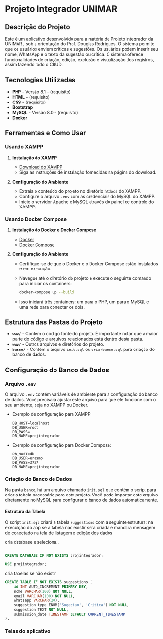 # Projeto Integrador UNIMAR

## Descrição do Projeto

Este é um aplicativo desenvolvido para a matéria de Projeto Integrador da UNIMAR , sob a orientação do Prof. Douglas Rodrigues. O sistema permite que os usuários enviem críticas e sugestões. Os usuários podem inserir seu nome, WhatsApp e o texto da sugestão ou crítica. O sistema oferece funcionalidades de criação, edição, exclusão e visualização dos registros, assim fazendo todo o CRUD.

## Tecnologias Utilizadas

- **PHP** - Versão 8.1 - (requisito)
- **HTML** - (requisito)
- **CSS**  - (requisito)
- **Bootstrap**
- **MySQL** - Versão 8.0 - (requisito) 
- **Docker**

## Ferramentas e Como Usar

### Usando XAMPP

1. **Instalação do XAMPP**
   - [Download do XAMPP](https://www.apachefriends.org/index.html)
   - Siga as instruções de instalação fornecidas na página do download.

2. **Configuração do Ambiente**
   - Extraia o conteúdo do projeto no diretório `htdocs` do XAMPP.
   - Configure o arquivo `.env` com as credenciais do MySQL do XAMPP.
   - Inicie o servidor Apache e MySQL através do painel de controle do XAMPP.

### Usando Docker Compose

1. **Instalação do Docker e Docker Compose**
   - [Docker](https://docs.docker.com/get-docker/)
   - [Docker Compose](https://docs.docker.com/compose/install/)

2. **Configuração do Ambiente**
   - Certifique-se de que o Docker e o Docker Compose estão instalados e em execução.
   - Navegue até o diretório do projeto e execute o seguinte comando para iniciar os containers:

     ```bash
     docker-compose up --build
     ```

   - Isso iniciará três containers: um para o PHP, um para o MySQL e uma rede para conectar os dois.

## Estrutura das Pastas do Projeto

- **`www/`** - Contém o código fonte do projeto. É importante notar que a maior parte do código e arquivos relacionados está dentro desta pasta.
- **`www/`** - Outros arquivos e diretórios do projeto.
- **`banco/`** - Contém o arquivo `init.sql` ou `criarbanco.sql` para criação do banco de dados.

## Configuração do Banco de Dados

### Arquivo `.env`

O arquivo `.env` contém variáveis de ambiente para a configuração do banco de dados. Você precisará ajustar este arquivo para que ele funcione com o seu ambiente, seja no XAMPP ou Docker.

- Exemplo de configuração para XAMPP:

    ```env
    DB_HOST=localhost
    DB_USER=root
    DB_PASS=
    DB_NAME=projintegrador
    ```

- Exemplo de configuração para Docker Compose:

    ```env
    DB_HOST=db
    DB_USER=erasmo
    DB_PASS=3727
    DB_NAME=projintegrador
    ```

### Criação do Banco de Dados

Na pasta `banco`, há um arquivo chamado `init.sql` que contém o script para criar a tabela necessária para este projeto. Você pode importar este arquivo diretamente no MySQL para configurar o banco de dados automaticamente.

#### Estrutura da Tabela

O script `init.sql` criará a tabela `suggestions` com a seguinte estrutura:
na execulção do app se a tabela nao existir sera criada e mandara mensagem de conectado na tela de listagem e edição
dos dados

cria database e seleciona..
```sql

CREATE DATABASE IF NOT EXISTS projintegrador;

USE projintegrador;

```
cria tabelas se não existir

```sql
CREATE TABLE IF NOT EXISTS suggestions (
    id INT AUTO_INCREMENT PRIMARY KEY,
    nome VARCHAR(100) NOT NULL,
    email VARCHAR(100) NOT NULL,
    whatsapp VARCHAR(20),
    suggestion_type ENUM('Sugestao', 'Critica') NOT NULL,
    suggestion TEXT NOT NULL,
    submission_date TIMESTAMP DEFAULT CURRENT_TIMESTAMP
);
```

### Telas do aplicativo
